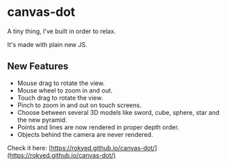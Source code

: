 # canvas-dot

A tiny thing, I've built in order to relax.

It's made with plain new JS.

## New Features

- Mouse drag to rotate the view.
- Mouse wheel to zoom in and out.
- Touch drag to rotate the view.
- Pinch to zoom in and out on touch screens.
- Choose between several 3D models like sword, cube, sphere, star and the new pyramid.
- Points and lines are now rendered in proper depth order.
- Objects behind the camera are never rendered.

Check it here: [https://rokyed.github.io/canvas-dot/](https://rokyed.github.io/canvas-dot/)

